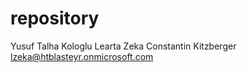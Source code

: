 # repository
Yusuf Talha Kologlu
Learta Zeka 
Constantin Kitzberger
lzeka@htblasteyr.onmicrosoft.com
